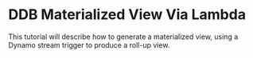 DDB Materialized View Via Lambda
=================================

This tutorial will describe how to generate a materialized view, using a Dynamo stream trigger to produce a roll-up view.
